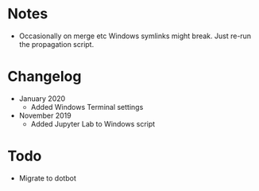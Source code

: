 # Notes
- Occasionally on merge etc Windows symlinks might break. Just re-run the propagation script.

# Changelog
- January 2020
    - Added Windows Terminal settings
- November 2019
    - Added Jupyter Lab to Windows script
    
# Todo
- Migrate to dotbot
